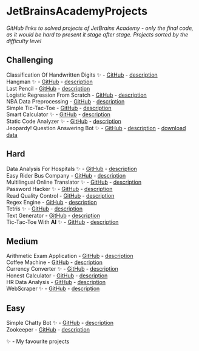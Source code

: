 # JetBrainsAcademyProjects
_GitHub links to solved projects of JetBrains Academy - only the final code, as it would be hard to present it stage after stage._
_Projects sorted by the difficulty level_  

## Challenging
Classification Of Handwritten Digits ✨ - [GitHub](https://github.com/czubert/JetBrainsAcademyProjects/tree/master/ClassificationOfHandwrittenDigits) - [description](https://hyperskill.org/projects/205?category=1&track=28)  
Hangman ✨ - [GitHub](https://github.com/czubert/JetBrainsAcademyProjects/tree/master/Hangman) - [description](https://hyperskill.org/projects/69?category=1&track=6)  
Last Pencil - [GitHub](https://github.com/czubert/JetBrainsAcademyProjects/tree/master/LastPencil) - [description](https://hyperskill.org/projects/258?category=1&track=6)  
Logistic Regression From Scratch - [GitHub](https://github.com/czubert/JetBrainsAcademyProjects/tree/master/LogisticRegressionFromScratch) - [description](https://hyperskill.org/projects/219?category=1&track=42)  
NBA Data Preprocessing - [GitHub](https://github.com/czubert/JetBrainsAcademyProjects/tree/master/NBADataPreprocessing) - [description](https://hyperskill.org/projects/285)  
Simple Tic-Tac-Toe - [GitHub](https://github.com/czubert/JetBrainsAcademyProjects/tree/master/Simple_Tic-Tac-Toe) - [description](https://hyperskill.org/projects/73?category=1&track=6)  
Smart Calculator ✨ - [GitHub](https://github.com/czubert/JetBrainsAcademyProjects/tree/master/SmartCalculator) - [description](https://hyperskill.org/projects/74?category=1&track=2)  
Static Code Analyzer ✨ - [GitHub](https://github.com/czubert/JetBrainsAcademyProjects/tree/master/StaticCodeAnalyzer) - [description](https://hyperskill.org/projects/112?category=1&track=2)  
Jeopardy! Question Answering Bot ✨ - [GitHub](https://github.com/czubert/JetBrainsAcademyProjects/tree/master/JeopardyQuestionAnsweringBot) - [description](https://hyperskill.org/projects/324) - [download data](https://stepik.org/media/attachments/lesson/832889/jeopardy.json)

## Hard
Data Analysis For Hospitals ✨ - [GitHub](https://github.com/czubert/JetBrainsAcademyProjects/tree/master/DataAnalysisForHospitals) - [description](https://hyperskill.org/projects/152?category=1&track=28)  
Easy Rider Bus Company - [GitHub](https://github.com/czubert/JetBrainsAcademyProjects/tree/master/EasyRiderBusCompany) - [description](https://hyperskill.org/projects/128?category=1&track=2)  
Multilingual Online Translator ✨ - [GitHub](https://github.com/czubert/JetBrainsAcademyProjects/tree/master/MultilingualOnlineTranslator) - [description](https://hyperskill.org/projects/99?category=1&track=2)  
Password Hacker ✨ - [GitHub](https://github.com/czubert/JetBrainsAcademyProjects/tree/master/PasswordHacker) - [description](https://hyperskill.org/projects/80?category=1&track=2)  
Read Quality Control - [GitHub](https://github.com/czubert/JetBrainsAcademyProjects/tree/master/ReadQualityControl) - [description](https://hyperskill.org/projects/235)  
Regex Engine - [GitHub](https://github.com/czubert/JetBrainsAcademyProjects/tree/master/RegexEngine) - [description](https://hyperskill.org/projects/114?category=1&track=58)  
Tetris ✨ - [GitHub](https://github.com/czubert/JetBrainsAcademyProjects/tree/master/Tetris) - [description](https://hyperskill.org/projects/147?category=1&track=58)  
Text Generator - [GitHub](https://github.com/czubert/JetBrainsAcademyProjects/tree/master/TextGenerator) - [description](https://hyperskill.org/projects/134?category=1&track=10)  
Tic-Tac-Toe With **AI** ✨ - [GitHub](https://github.com/czubert/JetBrainsAcademyProjects/tree/master/TicTacToeWithAI(Python)) - [description](https://hyperskill.org/projects/82?category=1&track=58)  


## Medium
Arithmetic Exam Application - [GitHub](https://github.com/czubert/JetBrainsAcademyProjects/tree/master/ArithmeticExamApplication) - [description](https://hyperskill.org/projects/173?category=1&track=2)  
Coffee Machine - [GitHub](https://github.com/czubert/JetBrainsAcademyProjects/tree/master/CoffeeMachine) - [description](https://hyperskill.org/projects/68?category=1&track=10)  
Currency Converter ✨ - [GitHub](https://github.com/czubert/JetBrainsAcademyProjects/tree/master/CurrencyConverter) - [description](https://hyperskill.org/projects/157)  
Honest Calculator - [GitHub](https://github.com/czubert/JetBrainsAcademyProjects/tree/master/HonestCalculator) - [description](https://hyperskill.org/projects/208?category=1&track=2)  
HR Data Analysis - [GitHub](https://github.com/czubert/JetBrainsAcademyProjects/tree/master/HRDataAnalysis) - [description](https://hyperskill.org/projects/268?category=1&track=42)  
WebScraper ✨ - [GitHub](https://github.com/czubert/JetBrainsAcademyProjects/tree/master/WebScraper) - [description](https://hyperskill.org/projects/145)  


## Easy
Simple Chatty Bot ✨ - [GitHub](https://github.com/czubert/JetBrainsAcademyProjects/tree/master/SimpleChattyBot) - [description](https://hyperskill.org/projects/97?category=1&track=58)  
Zookeeper - [GitHub](https://github.com/czubert/JetBrainsAcademyProjects/tree/master/Zookeeper) - [description](https://hyperskill.org/projects/98?category=1&track=58)  


✨ - My favourite projects
